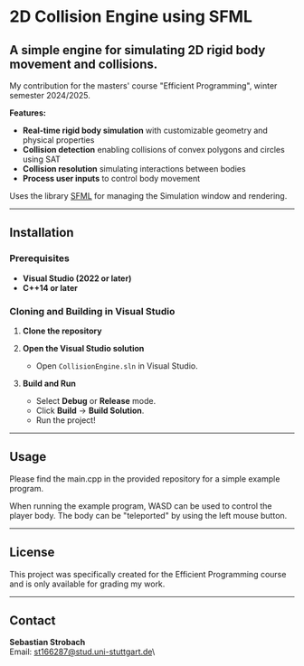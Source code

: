 # 2D Collision Engine using SFML

&#x20;&#x20;

## A simple engine for simulating 2D rigid body movement and collisions. 

My contribution for the masters' course "Efficient Programming", winter semester 2024/2025.

**Features:**

- **Real-time rigid body simulation** with customizable geometry and physical properties
- **Collision detection** enabling collisions of convex polygons and circles using SAT
- **Collision resolution** simulating interactions between bodies
- **Process user inputs** to control body movement

Uses the library [SFML](https://www.sfml-dev.org/) for managing the Simulation window and rendering.

---

## Installation

### Prerequisites

- **Visual Studio (2022 or later)**
- **C++14 or later**

### Cloning and Building in Visual Studio

1. **Clone the repository**

2. **Open the Visual Studio solution**
   - Open `CollisionEngine.sln` in Visual Studio.
3. **Build and Run**
   - Select **Debug** or **Release** mode.
   - Click **Build** → **Build Solution**.
   - Run the project!

---

## Usage

Please find the main.cpp in the provided repository for a simple example program.

When running the example program, WASD can be used to control the player body. The body can be "teleported" by using the left mouse button.

---

## License

This project was specifically created for the Efficient Programming course and is only available for grading my work.

---

## Contact

**Sebastian Strobach**\
Email: [st166287@stud.uni-stuttgart.de](mailto:st166287@stud.uni-stuttgart.de)\

